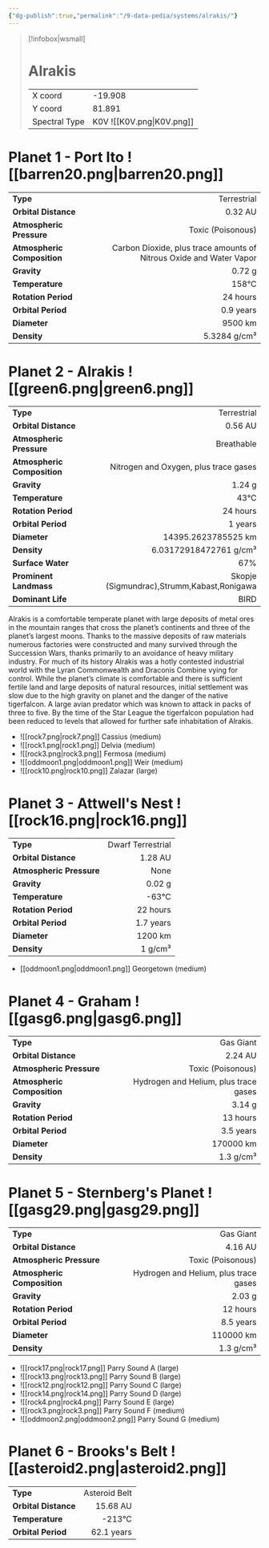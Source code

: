 ```yaml
---
{"dg-publish":true,"permalink":"/9-data-pedia/systems/alrakis/"}
---
```


> [!infobox|wsmall]
> # Alrakis
> | | |
> | - | - |
> | X coord | -19.908 |
> | Y coord| 81.891 |
> | Spectral Type | K0V ![[K0V.png\|K0V.png]] |

# Planet 1 - Port Ito ![[barren20.png\|barren20.png]]
|                             |                           |
| --------------------------- | -------------------------:|
| **Type**                    |             Terrestrial |
| **Orbital Distance**        |   0.32 AU |
| **Atmospheric Pressure**    |       Toxic (Poisonous) |
| **Atmospheric Composition** |      Carbon Dioxide, plus trace amounts of Nitrous Oxide and Water Vapor |
| **Gravity**                 |        0.72 g |
| **Temperature**             |    158°C |
| **Rotation Period**         |  24 hours |
| **Orbital Period** | 0.9 years |
| **Diameter**                |      9500 km | 
| **Density**                 |    5.3284 g/cm³ |





# Planet 2 - Alrakis ![[green6.png\|green6.png]]
|                             |                           |
| --------------------------- | -------------------------:|
| **Type**                    |             Terrestrial |
| **Orbital Distance**        |   0.56 AU |
| **Atmospheric Pressure**    |       Breathable |
| **Atmospheric Composition** |      Nitrogen and Oxygen, plus trace gases |
| **Gravity**                 |        1.24 g |
| **Temperature**             |    43°C |
| **Rotation Period**         |  24 hours |
| **Orbital Period** | 1 years |
| **Diameter**                |      14395.2623785525 km | 
| **Density**                 |    6.03172918472761 g/cm³ |
| **Surface Water**           |           67% | 
| **Prominent Landmass**      |         Skopje (Sigmundrac),Strumm,Kabast,Ronigawa | 
| **Dominant Life**           |         BIRD |

Alrakis is a comfortable temperate planet with large deposits of metal ores in the mountain ranges that cross the planet’s continents and three of the planet’s largest moons. Thanks to the massive deposits of raw materials numerous factories were constructed and many survived through the Succession Wars, thanks primarily to an avoidance of heavy military industry. For much of its history Alrakis was a hotly contested industrial world with the Lyran Commonwealth and Draconis Combine vying for control. While the planet’s climate is comfortable and there is sufficient fertile land and large deposits of natural resources, initial settlement was slow due to the high gravity on planet and the danger of the native tigerfalcon. A large avian predator which was known to attack in packs of three to five. By the time of the Star League the tigerfalcon population had been reduced to levels that allowed for further safe inhabitation of Alrakis.

- ![[rock7.png\|rock7.png]] Cassius (medium)
- ![[rock1.png\|rock1.png]] Delvia (medium)
- ![[rock3.png\|rock3.png]] Fermosa (medium)
- ![[oddmoon1.png\|oddmoon1.png]] Weir (medium)
- ![[rock10.png\|rock10.png]] Zalazar (large)


# Planet 3 - Attwell's Nest ![[rock16.png\|rock16.png]]
|                             |                           |
| --------------------------- | -------------------------:|
| **Type**                    |             Dwarf Terrestrial |
| **Orbital Distance**        |   1.28 AU |
| **Atmospheric Pressure**    |       None |
| **Gravity**                 |        0.02 g |
| **Temperature**             |    -63°C |
| **Rotation Period**         |  22 hours |
| **Orbital Period** | 1.7 years |
| **Diameter**                |      1200 km | 
| **Density**                 |    1 g/cm³ |



- [[oddmoon1.png\|oddmoon1.png]] Georgetown (medium)

# Planet 4 - Graham ![[gasg6.png\|gasg6.png]]
|                             |                           |
| --------------------------- | -------------------------:|
| **Type**                    |             Gas Giant |
| **Orbital Distance**        |   2.24 AU |
| **Atmospheric Pressure**    |       Toxic (Poisonous) |
| **Atmospheric Composition** |      Hydrogen and Helium, plus trace gases |
| **Gravity**                 |        3.14 g |
| **Rotation Period**         |  13 hours |
| **Orbital Period** | 3.5 years |
| **Diameter**                |      170000 km | 
| **Density**                 |    1.3 g/cm³ |





# Planet 5 - Sternberg's Planet ![[gasg29.png\|gasg29.png]]
|                             |                           |
| --------------------------- | -------------------------:|
| **Type**                    |             Gas Giant |
| **Orbital Distance**        |   4.16 AU |
| **Atmospheric Pressure**    |       Toxic (Poisonous) |
| **Atmospheric Composition** |      Hydrogen and Helium, plus trace gases |
| **Gravity**                 |        2.03 g |
| **Rotation Period**         |  12 hours |
| **Orbital Period** | 8.5 years |
| **Diameter**                |      110000 km | 
| **Density**                 |    1.3 g/cm³ |



- ![[rock17.png\|rock17.png]] Parry Sound A (large)
- ![[rock13.png\|rock13.png]] Parry Sound B (large)
- ![[rock12.png\|rock12.png]] Parry Sound C (large)
- ![[rock14.png\|rock14.png]] Parry Sound D (large)
- ![[rock4.png\|rock4.png]] Parry Sound E (large)
- ![[rock3.png\|rock3.png]] Parry Sound F (medium)
- ![[oddmoon2.png\|oddmoon2.png]] Parry Sound G (medium)


# Planet 6 - Brooks's Belt ![[asteroid2.png\|asteroid2.png]]
|                             |                           |
| --------------------------- | -------------------------:|
| **Type**                    |             Asteroid Belt |
| **Orbital Distance**        |   15.68 AU |
| **Temperature**             |    -213°C |
| **Orbital Period** | 62.1 years |





